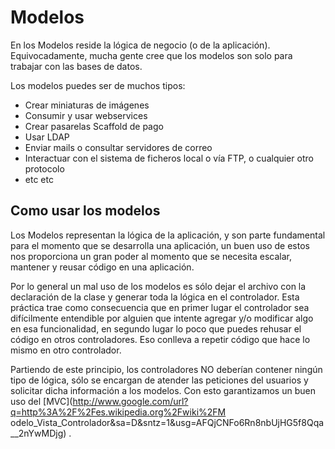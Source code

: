 # Modelos

En los Modelos reside la lógica de negocio (o de la aplicación). Equivocadamente, mucha gente cree que los modelos son solo para trabajar con las bases de datos.

Los modelos puedes ser de muchos tipos:

- Crear miniaturas de imágenes
- Consumir y usar webservices
- Crear pasarelas Scaffold de pago
- Usar LDAP
- Enviar mails o consultar servidores de correo
- Interactuar con el sistema de ficheros local o vía FTP, o cualquier otro protocolo
- etc etc

## Como usar los modelos

Los Modelos representan la lógica de la aplicación, y son parte fundamental para el momento que se desarrolla una aplicación, un buen uso de estos nos proporciona un gran poder al momento que se necesita escalar, mantener y reusar código en una aplicación.

Por lo general un mal uso de los modelos es sólo dejar el archivo con la declaración de la clase y generar toda la lógica en el controlador. Esta práctica trae como consecuencia que en primer lugar el controlador sea difícilmente entendible por alguien que intente agregar y/o modificar algo en esa funcionalidad, en segundo lugar lo poco que puedes rehusar el código en otros controladores. Eso conlleva a repetir código que hace lo mismo en otro controlador.

Partiendo de este principio, los controladores NO deberían contener ningún tipo de lógica, sólo se encargan de atender las peticiones del usuarios y solicitar dicha información a los modelos. Con esto garantizamos un buen uso del \[MVC\](http://www.google.com/url?q=http%3A%2F%2Fes.wikipedia.org%2Fwiki%2FM odelo_Vista_Controlador&sa=D&sntz=1&usg=AFQjCNFo6Rn8nbUjHG5f8Qqa__2nYwMDjg) .